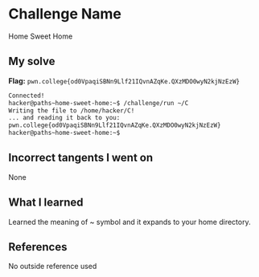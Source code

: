 # Challenge Name
Home Sweet Home

## My solve
**Flag:** `pwn.college{od0VpaqiSBNn9Llf21IQvnAZqKe.QXzMDO0wyN2kjNzEzW}`

```bash
Connected!
hacker@paths~home-sweet-home:~$ /challenge/run ~/C
Writing the file to /home/hacker/C!
... and reading it back to you:
pwn.college{od0VpaqiSBNn9Llf21IQvnAZqKe.QXzMDO0wyN2kjNzEzW}
hacker@paths~home-sweet-home:~$

```
## Incorrect tangents I went on
None

## What I learned
Learned the meaning of ~ symbol and it expands to your home directory.

## References 
No outside reference used
